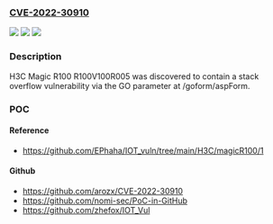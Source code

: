 ### [CVE-2022-30910](https://cve.mitre.org/cgi-bin/cvename.cgi?name=CVE-2022-30910)
![](https://img.shields.io/static/v1?label=Product&message=n%2Fa&color=blue)
![](https://img.shields.io/static/v1?label=Version&message=n%2Fa&color=blue)
![](https://img.shields.io/static/v1?label=Vulnerability&message=n%2Fa&color=brighgreen)

### Description

H3C Magic R100 R100V100R005 was discovered to contain a stack overflow vulnerability via the GO parameter at /goform/aspForm.

### POC

#### Reference
- https://github.com/EPhaha/IOT_vuln/tree/main/H3C/magicR100/1

#### Github
- https://github.com/arozx/CVE-2022-30910
- https://github.com/nomi-sec/PoC-in-GitHub
- https://github.com/zhefox/IOT_Vul

